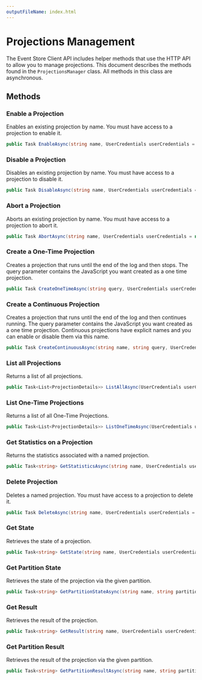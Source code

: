 ```yaml
---
outputFileName: index.html
---
```


# Projections Management

The Event Store Client API includes helper methods that use the HTTP API to allow you to manage projections. This document describes the methods found in the `ProjectionsManager` class. All methods in this class are asynchronous.

## Methods

### Enable a Projection

Enables an existing projection by name. You must have access to a projection to enable it.

```csharp
public Task EnableAsync(string name, UserCredentials userCredentials = null)
```

### Disable a Projection

Disables an existing projection by name. You must have access to a projection to disable it.

```csharp
public Task DisableAsync(string name, UserCredentials userCredentials = null)
```

### Abort a Projection

Aborts an existing projection by name. You must have access to a projection to abort it.

```csharp
public Task AbortAsync(string name, UserCredentials userCredentials = null)
```

### Create a One-Time Projection

Creates a projection that runs until the end of the log and then stops. The query parameter contains the JavaScript you want created as a one time projection.

```csharp
public Task CreateOneTimeAsync(string query, UserCredentials userCredentials = null)
```

### Create a Continuous Projection

Creates a projection that runs until the end of the log and then continues running. The query parameter contains the JavaScript you want created as a one time projection. Continuous projections have explicit names and you can enable or disable them via this name.

```csharp
public Task CreateContinuousAsync(string name, string query, UserCredentials userCredentials = null)
```

### List all Projections

Returns a list of all projections.

```csharp
public Task<List<ProjectionDetails>> ListAllAsync(UserCredentials userCredentials = null)
```

### List One-Time Projections

Returns a list of all One-Time Projections.

```csharp
public Task<List<ProjectionDetails>> ListOneTimeAsync(UserCredentials userCredentials = null)
```

### Get Statistics on a Projection

Returns the statistics associated with a named projection.

```csharp
public Task<string> GetStatisticsAsync(string name, UserCredentials userCredentials = null)
```

### Delete Projection

Deletes a named projection. You must have access to a projection to delete it.

```csharp
public Task DeleteAsync(string name, UserCredentials userCredentials = null)
```

### Get State

Retrieves the state of a projection.

```csharp
public Task<string> GetState(string name, UserCredentials userCredentials = null)
```

### Get Partition State

Retrieves the state of the projection via the given partition.

```csharp
public Task<string> GetPartitionStateAsync(string name, string partition, UserCredentials userCredentials = null)
```

### Get Result

Retrieves the result of the projection.

```csharp
public Task<string> GetResult(string name, UserCredentials userCredentials = null)
```

### Get Partition Result

Retrieves the result of the projection via the given partition.

```csharp
public Task<string> GetPartitionResultAsync(string name, string partition, UserCredentials userCredentials = null)
```
